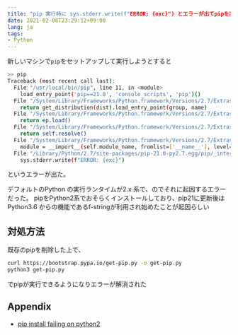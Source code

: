 ```yaml
---
title: "pip 実行時に sys.stderr.write(f"ERROR: {exc}") とエラーが出てpipを実行できないときの対処方法"
date: 2021-02-08T23:29:12+09:00
lang: ja
tags:
- Python
---
```


新しいマシンで`pip`をセットアップして実行しようとすると

```bash
>> pip
Traceback (most recent call last):
  File "/usr/local/bin/pip", line 11, in <module>
    load_entry_point('pip==21.0', 'console_scripts', 'pip')()
  File "/System/Library/Frameworks/Python.framework/Versions/2.7/Extras/lib/python/pkg_resources/__init__.py", line 489, in load_entry_point
    return get_distribution(dist).load_entry_point(group, name)
  File "/System/Library/Frameworks/Python.framework/Versions/2.7/Extras/lib/python/pkg_resources/__init__.py", line 2843, in load_entry_point
    return ep.load()
  File "/System/Library/Frameworks/Python.framework/Versions/2.7/Extras/lib/python/pkg_resources/__init__.py", line 2434, in load
    return self.resolve()
  File "/System/Library/Frameworks/Python.framework/Versions/2.7/Extras/lib/python/pkg_resources/__init__.py", line 2440, in resolve
    module = __import__(self.module_name, fromlist=['__name__'], level=0)
  File "/Library/Python/2.7/site-packages/pip-21.0-py2.7.egg/pip/_internal/cli/main.py", line 60
    sys.stderr.write(f"ERROR: {exc}")
```

というエラーが出た。

デフォルトのPython の実行ランタイムが2.x 系で、のでそれに起因するエラーだった。
pipをPython2系でおそらくインストールしており、pip21に更新後はPython3.6 からの機能であるf-stringが利用され始めたことが起因らしい

## 対処方法

既存のpipを削除した上で、

```bash
curl https://bootstrap.pypa.io/get-pip.py -o get-pip.py
python3 get-pip.py
```

でpipが実行できるようになりエラーが解消された

## Appendix

- [pip install failing on python2](https://stackoverflow.com/questions/65866417/pip-install-failing-on-python2)
